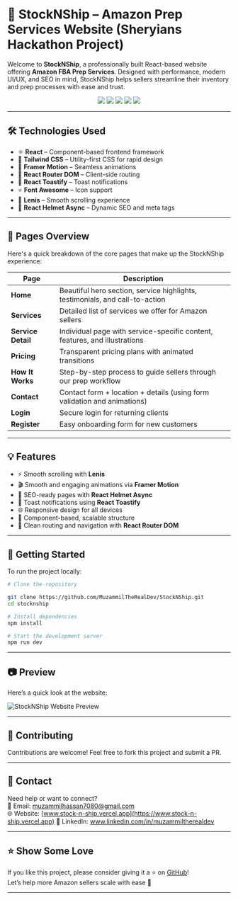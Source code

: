 
# 🚚 StockNShip – Amazon Prep Services Website (Sheryians Hackathon Project)

Welcome to **StockNShip**, a professionally built React-based website offering **Amazon FBA Prep Services**. Designed with performance, modern UI/UX, and SEO in mind, StockNShip helps sellers streamline their inventory and prep processes with ease and trust.

<div align="center">
  <img src="https://img.shields.io/badge/React-18.2.0-blue?logo=react" />
  <img src="https://img.shields.io/badge/TailwindCSS-3.x-teal?logo=tailwind-css" />
  <img src="https://img.shields.io/badge/Framer%20Motion-%5E10.12.16-purple?logo=framer" />
  <img src="https://img.shields.io/badge/React%20Router-%5E6.18.0-orange?logo=react-router" />
  <img src="https://img.shields.io/badge/Toastify-%5E9.1.3-ff69b4?logo=react-toastify" />
</div>

---

## 🛠️ Technologies Used

- ⚛️ **React** – Component-based frontend framework
- 🎨 **Tailwind CSS** – Utility-first CSS for rapid design
- 🎥 **Framer Motion** – Seamless animations
- 📜 **React Router DOM** – Client-side routing
- 📢 **React Toastify** – Toast notifications
- ⭐ **Font Awesome** – Icon support
- 🎡 **Lenis** – Smooth scrolling experience
- 🧠 **React Helmet Async** – Dynamic SEO and meta tags

---

## 📄 Pages Overview

Here's a quick breakdown of the core pages that make up the StockNShip experience:

| Page              | Description                                                                 |
|-------------------|-----------------------------------------------------------------------------|
| **Home**          | Beautiful hero section, service highlights, testimonials, and call-to-action |
| **Services**      | Detailed list of services we offer for Amazon sellers                        |
| **Service Detail**| Individual page with service-specific content, features, and illustrations  |
| **Pricing**       | Transparent pricing plans with animated transitions                          |
| **How It Works**  | Step-by-step process to guide sellers through our prep workflow             |
| **Contact**       | Contact form + location + details (using form validation and animations)     |
| **Login**         | Secure login for returning clients                                           |
| **Register**      | Easy onboarding form for new customers                                      |

---

## 💡 Features

- ⚡ Smooth scrolling with **Lenis**
- 🎬 Smooth and engaging animations via **Framer Motion**
- 🧠 SEO-ready pages with **React Helmet Async**
- 🔔 Toast notifications using **React Toastify**
- 🌐 Responsive design for all devices
- 🎯 Component-based, scalable structure
- 🔗 Clean routing and navigation with **React Router DOM**

---

## 🚀 Getting Started

To run the project locally:

```bash
# Clone the repository

git clone https://github.com/MuzammilTheRealDev/StockNShip.git
cd stocknship

# Install dependencies
npm install

# Start the development server
npm run dev
```

---

## 📷 Preview

Here’s a quick look at the website:

![StockNShip Website Preview](https://stock-n-ship.vercel.app/images/preview.png)


---

## 🙌 Contributing

Contributions are welcome! Feel free to fork this project and submit a PR.

---

## 📩 Contact

Need help or want to connect?  
📧 Email: muzammilhassan7080@gmail.com  
🌐 Website: [www.stock-n-ship.vercel.app](https://www.stock-n-ship.vercel.app)
🤝 LinkedIn: www.linkedin.com/in/muzammiltherealdev

---

## ⭐️ Show Some Love

If you like this project, please consider giving it a ⭐ on [GitHub](https://github.com/MuzammilTheRealDev/StockNShip/)!  
Let’s help more Amazon sellers scale with ease 🚀

---
